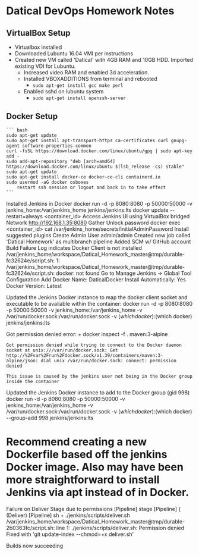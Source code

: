 # Datical DevOps Homework Notes

## VirtualBox Setup

+ Virtualbox installed
+ Downloaded Lubuntu 16.04 VMI per instructions
+ Created new VM called 'Datical' with 4GB RAM and 10GB HDD.  Imported existing VDI for Lubuntu.
  + Increased video RAM and enabled 3d acceleration.
  + Installed VBOXADDITIONS from terminal and rebooted
    + `sudo apt-get install gcc make perl`
  + Enabled sshd on lubuntu system
    + `sudo apt-get install openssh-server`

## Docker Setup

    ``` bash
    sudo apt-get update
    sudo apt-get install apt-transport-https ca-certificates curl gnupg-agent software-properties-common
    curl -fsSL https://download.docker.com/linux/ubuntu/gpg | sudo apt-key add -
    sudo add-apt-repository "deb [arch=amd64] https://download.docker.com/linux/ubuntu $(lsb_release -cs) stable"
    sudo apt-get update
    sudo apt-get install docker-ce docker-ce-cli containerd.io
    sudo usermod -aG docker osboxes
        restart ssh session or logout and back in to take effect
    ```
    
Installed Jenkins in Docker
    docker run -d -p 8080:8080 -p 50000:50000 -v jenkins_home:/var/jenkins_home jenkins/jenkins:lts
    docker update --restart=always <container_id>
Access Jenkins UI using VirtualBox bridged Network
    http://192.168.1.35:8080
Gather Unlock password
    docker exec <container_id> cat /var/jenkins_home/secrets/initialAdminPassword
Install suggested plugins
Create Admin User
    admin/admin
Created new job called 'Datical Homework' as multibranch pipeline
    Added SCM w/ GitHub account
Build Failure Log indicates Docker Client is not installed
    /var/jenkins_home/workspace/Datical_Homework_master@tmp/durable-fc32624e/script.sh: 1: /var/jenkins_home/workspace/Datical_Homework_master@tmp/durable-fc32624e/script.sh: docker: not found
Go to Manage Jenkins -> Global Tool Configuration
Add Docker
    Name: DaticalDocker
    Install Automatically: Yes
    Docker Version: Latest

Updated the Jenkins Docker instance to map the docker client socket and executable to be available within the container:
    docker run -d -p 8080:8080 -p 50000:50000 -v jenkins_home:/var/jenkins_home -v /var/run/docker.sock:/var/run/docker.sock -v $(which docker):$(which docker) jenkins/jenkins:lts

Got permission denied error:
    + docker inspect -f . maven:3-alpine

    Got permission denied while trying to connect to the Docker daemon socket at unix:///var/run/docker.sock: Get http://%2Fvar%2Frun%2Fdocker.sock/v1.39/containers/maven:3-alpine/json: dial unix /var/run/docker.sock: connect: permission denied

    This issue is caused by the jenkins user not being in the Docker group inside the container

 Updated the Jenkins Docker instance to add to the Docker group (gid 998)
    docker run -d -p 8080:8080 -p 50000:50000 -v jenkins_home:/var/jenkins_home -v /var/run/docker.sock:/var/run/docker.sock -v $(which docker):$(which docker) --group-add 998 jenkins/jenkins:lts
# Recommend creating a new Dockerfile based off the jenkins Docker image.  Also may have been more straightforward to install Jenkins via apt instead of in Docker.

Failure on Deliver Stage due to permissions
   [Pipeline] stage
   [Pipeline] { (Deliver)
   [Pipeline] sh
    + ./jenkins/scripts/deliver.sh
    /var/jenkins_home/workspace/Datical_Homework_master@tmp/durable-2b0363fc/script.sh: line 1: ./jenkins/scripts/deliver.sh: Permission denied 
Fixed with 'git update-index --chmod=+x deliver.sh'

Builds now succeeding
